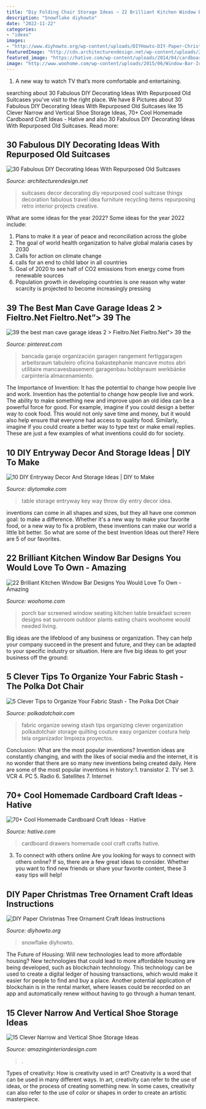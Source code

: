 ```yaml
---
title: "Diy Folding Chair Storage Ideas ~ 22 Brilliant Kitchen Window Bar Designs You Would Love To Own"
description: "Snowflake diyhowto"
date: "2022-11-22"
categories:
- "ideas"
images:
- "http://www.diyhowto.org/wp-content/uploads/DIYHowto-DIY-Paper-Christmas-Tree-Ornament-Craft-Ideas-09.jpg"
featuredImage: "http://cdn.architecturendesign.net/wp-content/uploads/2015/07/AD-Old-Suitcases-Decor-2.jpg"
featured_image: "https://hative.com/wp-content/uploads/2014/04/cardboard-crafts/24-homemade-cardboard-drawers.jpg"
image: "http://www.woohome.com/wp-content/uploads/2015/06/Window-Bar-Ideas-WooHome-2.jpg"
---
```



1. A new way to watch TV that’s more comfortable and entertaining.

	

		
searching about 30 Fabulous DIY Decorating Ideas With Repurposed Old Suitcases you've visit to the right place. We have 8 Pictures about 30 Fabulous DIY Decorating Ideas With Repurposed Old Suitcases like 15 Clever Narrow and Vertical Shoe Storage Ideas, 70+ Cool Homemade Cardboard Craft Ideas - Hative and also 30 Fabulous DIY Decorating Ideas With Repurposed Old Suitcases. Read more:
		
    
## 30 Fabulous DIY Decorating Ideas With Repurposed Old Suitcases

<img loading=lazy src="http://cdn.architecturendesign.net/wp-content/uploads/2015/07/AD-Old-Suitcases-Decor-2.jpg" onerror="this.onerror=null;this.src='https://tse3.mm.bing.net/th?id=OIP.ZeOYVVYbu84djBOd76yGWgHaLJ&amp;pid=15.1';" alt="30 Fabulous DIY Decorating Ideas With Repurposed Old Suitcases">

_Source: architecturendesign.net_

>suitcases decor decorating diy repurposed cool suitcase things decoration fabulous travel idea furniture recycling items repurposing retro interior projects creative. 

	

What are some ideas for the year 2022?
Some ideas for the year 2022 include:
1. Plans to make it a year of peace and reconciliation across the globe 
2. The goal of world health organization to halve global malaria cases by 2030 
3. Calls for action on climate change 
4. calls for an end to child labor in all countries 
5. Goal of 2020 to see half of CO2 emissions from energy come from renewable sources 
6. Population growth in developing countries is one reason why water scarcity is projected to become increasingly pressing 

    
## 39 The Best Man Cave Garage Ideas 2 &gt; Fieltro.Net Fieltro.Net”&gt; 39 The

<img loading=lazy src="https://i.pinimg.com/736x/62/3b/24/623b240b1fc69a2b20005dae1d70c451.jpg" onerror="this.onerror=null;this.src='https://tse4.mm.bing.net/th?id=OIP.mnCste-3MSkUYb5fouyTewHaJ4&amp;pid=15.1';" alt="39 the best man cave garage ideas 2 &gt; Fieltro.Net Fieltro.Net”&gt; 39 the">

_Source: pinterest.com_

>bancada garaje organización garagen rangement fertiggaragen arbeitsraum tabuleiro oficina bakastephanie mancave motos abri utilitaire mancavesbasement garagenbau hobbyraum werkbänke carpintería almacenamiento. 

	

The Importance of Invention: It has the potential to change how people live and work.
Invention has the potential to change how people live and work. The ability to make something new and improve upon an old idea can be a powerful force for good. For example, imagine if you could design a better way to cook food. This would not only save time and money, but it would also help ensure that everyone had access to quality food. Similarly, imagine if you could create a better way to type text or make email replies. These are just a few examples of what inventions could do for society.

    
## 10 DIY Entryway Decor And Storage Ideas | DIY To Make

<img loading=lazy src="http://www.diytomake.com/wp-content/uploads/2015/08/entryway-storage-idea.jpg" onerror="this.onerror=null;this.src='https://tse3.mm.bing.net/th?id=OIP.XgLqrzHTZgnd7v2U2fZCNgHaLH&amp;pid=15.1';" alt="10 DIY Entryway Decor And Storage Ideas | DIY to Make">

_Source: diytomake.com_

>table storage entryway key way throw diy entry decor idea. 

	

inventions can come in all shapes and sizes, but they all have one common goal: to make a difference. Whether it's a new way to make your favorite food, or a new way to fix a problem, these inventions can make our world a little bit better. So what are some of the best Invention Ideas out there? Here are 5 of our favorites.

    
## 22 Brilliant Kitchen Window Bar Designs You Would Love To Own - Amazing

<img loading=lazy src="http://www.woohome.com/wp-content/uploads/2015/06/Window-Bar-Ideas-WooHome-2.jpg" onerror="this.onerror=null;this.src='https://tse1.mm.bing.net/th?id=OIP.K8Utn_5eRJYXN7nJd0N7wQHaLH&amp;pid=15.1';" alt="22 Brilliant Kitchen Window Bar Designs You Would Love To Own - Amazing">

_Source: woohome.com_

>porch bar screened window seating kitchen table breakfast screen designs eat sunroom outdoor plants eating chairs woohome would needed living. 

	

Big ideas are the lifeblood of any business or organization. They can help your company succeed in the present and future, and they can be adapted to your specific industry or situation. Here are five big ideas to get your business off the ground: 

    
## 5 Clever Tips To Organize Your Fabric Stash - The Polka Dot Chair

<img loading=lazy src="http://www.polkadotchair.com/wp-content/uploads/2017/08/HOW-TO-organize-fabric.jpg" onerror="this.onerror=null;this.src='https://tse2.mm.bing.net/th?id=OIP.kzwpvZKbhAmGANKjMalC8wHaLH&amp;pid=15.1';" alt="5 Clever Tips to Organize Your Fabric Stash - The Polka Dot Chair">

_Source: polkadotchair.com_

>fabric organize sewing stash tips organizing clever organization polkadotchair storage quilting couture easy organizer costura help tela organizador limpieza proyectos. 

	

Conclusion: What are the most popular inventions?
Invention ideas are constantly changing, and with the likes of social media and the internet, it is no wonder that there are so many new inventions being created daily. Here are some of the most popular inventions in history:1. transistor 2. TV set 3. VCR 4. PC 5. Radio 6. Satellites 7. Internet 
    
## 70+ Cool Homemade Cardboard Craft Ideas - Hative

<img loading=lazy src="https://hative.com/wp-content/uploads/2014/04/cardboard-crafts/24-homemade-cardboard-drawers.jpg" onerror="this.onerror=null;this.src='https://tse3.mm.bing.net/th?id=OIP.G6pAMtKApVpzbz5M4hGYOAHaGM&amp;pid=15.1';" alt="70+ Cool Homemade Cardboard Craft Ideas - Hative">

_Source: hative.com_

>cardboard drawers homemade cool craft crafts hative. 

	

3. To connect with others online
Are you looking for ways to connect with others online? If so, there are a few great ideas to consider. Whether you want to find new friends or share your favorite content, these 3 easy tips will help!

    
## DIY Paper Christmas Tree Ornament Craft Ideas Instructions

<img loading=lazy src="http://www.diyhowto.org/wp-content/uploads/DIYHowto-DIY-Paper-Christmas-Tree-Ornament-Craft-Ideas-09.jpg" onerror="this.onerror=null;this.src='https://tse2.mm.bing.net/th?id=OIP.k-RBP45LUswyrSuARFEggAHaKZ&amp;pid=15.1';" alt="DIY Paper Christmas Tree Ornament Craft Ideas Instructions">

_Source: diyhowto.org_

>snowflake diyhowto. 

	

The Future of Housing: Will new technologies lead to more affordable housing?
New technologies that could lead to more affordable housing are being developed, such as blockchain technology. This technology can be used to create a digital ledger of housing transactions, which would make it easier for people to find and buy a place. Another potential application of blockchain is in the rental market, where leases could be recorded on an app and automatically renew without having to go through a human tenant.

    
## 15 Clever Narrow And Vertical Shoe Storage Ideas

<img loading=lazy src="https://www.amazinginteriordesign.com/wp-content/uploads/2017/06/15-Clever-Narrow-and-Vertical-Shoe-Storage-Ideas-fi-1.jpg" onerror="this.onerror=null;this.src='https://tse4.mm.bing.net/th?id=OIP.TaXfbCYok19MBavtERZWjwHaJ4&amp;pid=15.1';" alt="15 Clever Narrow and Vertical Shoe Storage Ideas">

_Source: amazinginteriordesign.com_

>. 

	

Types of creativity: How is creativity used in art?
Creativity is a word that can be used in many different ways. In art, creativity can refer to the use of ideas, or the process of creating something new. In some cases, creativity can also refer to the use of color or shapes in order to create an artistic masterpiece.

